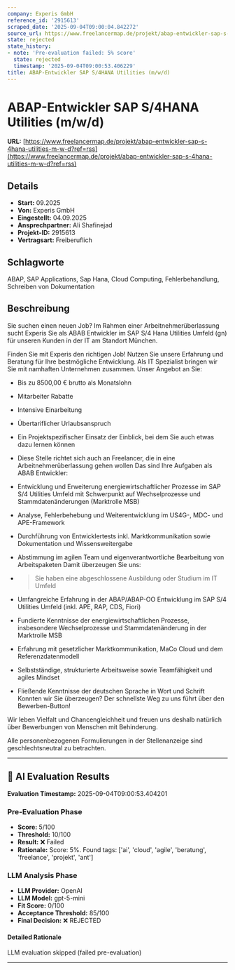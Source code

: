 ```yaml
---
company: Experis GmbH
reference_id: '2915613'
scraped_date: '2025-09-04T09:00:04.842272'
source_url: https://www.freelancermap.de/projekt/abap-entwickler-sap-s-4hana-utilities-m-w-d?ref=rss
state: rejected
state_history:
- note: 'Pre-evaluation failed: 5% score'
  state: rejected
  timestamp: '2025-09-04T09:00:53.406229'
title: ABAP-Entwickler SAP S/4HANA Utilities (m/w/d)
---
```



# ABAP-Entwickler SAP S/4HANA Utilities (m/w/d)
**URL:** [https://www.freelancermap.de/projekt/abap-entwickler-sap-s-4hana-utilities-m-w-d?ref=rss](https://www.freelancermap.de/projekt/abap-entwickler-sap-s-4hana-utilities-m-w-d?ref=rss)
## Details
- **Start:** 09.2025
- **Von:** Experis GmbH
- **Eingestellt:** 04.09.2025
- **Ansprechpartner:** Ali Shafinejad
- **Projekt-ID:** 2915613
- **Vertragsart:** Freiberuflich

## Schlagworte
ABAP, SAP Applications, Sap Hana, Cloud Computing, Fehlerbehandlung, Schreiben von Dokumentation

## Beschreibung
Sie suchen einen neuen Job?
Im Rahmen einer Arbeitnehmerüberlassung sucht Experis Sie als ABAB Entwickler im SAP S/4 Hana Utilities Umfeld (gn) für unseren Kunden in der IT am Standort München.

Finden Sie mit Experis den richtigen Job! Nutzen Sie unsere Erfahrung und Beratung für Ihre bestmögliche Entwicklung. Als IT Spezialist bringen wir Sie mit namhaften Unternehmen zusammen.
Unser Angebot an Sie:

- Bis zu 8500,00 € brutto als Monatslohn
- Mitarbeiter Rabatte
- Intensive Einarbeitung
- Übertariflicher Urlaubsanspruch
- Ein Projektspezifischer Einsatz der Einblick, bei dem Sie auch etwas dazu lernen können
- Diese Stelle richtet sich auch an Freelancer, die in eine Arbeitnehmerüberlassung gehen wollen
Das sind Ihre Aufgaben als ABAB Entwickler:

- Entwicklung und Erweiterung energiewirtschaftlicher Prozesse im SAP S/4 Utilities Umfeld mit Schwerpunkt auf Wechselprozesse und Stammdatenänderungen (Marktrolle MSB)
- Analyse, Fehlerbehebung und Weiterentwicklung im US4G-, MDC- und APE-Framework
- Durchführung von Entwicklertests inkl. Marktkommunikation sowie Dokumentation und Wissensweitergabe
- Abstimmung im agilen Team und eigenverantwortliche Bearbeitung von Arbeitspaketen
Damit überzeugen Sie uns:

- >Sie haben eine abgeschlossene Ausbildung oder Studium im IT Umfeld
- Umfangreiche Erfahrung in der ABAP/ABAP-OO Entwicklung im SAP S/4 Utilities Umfeld (inkl. APE, RAP, CDS, Fiori)
- Fundierte Kenntnisse der energiewirtschaftlichen Prozesse, insbesondere Wechselprozesse und Stammdatenänderung in der Marktrolle MSB
- Erfahrung mit gesetzlicher Marktkommunikation, MaCo Cloud und dem Referenzdatenmodell
- Selbstständige, strukturierte Arbeitsweise sowie Teamfähigkeit und agiles Mindset
- Fließende Kenntnisse der deutschen Sprache in Wort und Schrift
Konnten wir Sie überzeugen?
Der schnellste Weg zu uns führt über den Bewerben-Button!

Wir leben Vielfalt und Chancengleichheit und freuen uns deshalb natürlich über Bewerbungen von Menschen mit Behinderung.

Alle personenbezogenen Formulierungen in der Stellenanzeige sind geschlechtsneutral zu betrachten.

---

## 🤖 AI Evaluation Results

**Evaluation Timestamp:** 2025-09-04T09:00:53.404201

### Pre-Evaluation Phase
- **Score:** 5/100
- **Threshold:** 10/100
- **Result:** ❌ Failed
- **Rationale:** Score: 5%. Found tags: ['ai', 'cloud', 'agile', 'beratung', 'freelance', 'projekt', 'ant']

### LLM Analysis Phase
- **LLM Provider:** OpenAI
- **LLM Model:** gpt-5-mini
- **Fit Score:** 0/100
- **Acceptance Threshold:** 85/100
- **Final Decision:** ❌ REJECTED

#### Detailed Rationale
LLM evaluation skipped (failed pre-evaluation)

---
